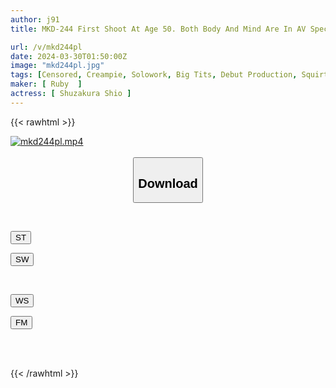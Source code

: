 ```yaml
---
author: j91
title: MKD-244 First Shoot At Age 50. Both Body And Mind Are In AV Specifications. AV Actress Is This Person's Calling! Vermilion Tide

url: /v/mkd244pl
date: 2024-03-30T01:50:00Z
image: "mkd244pl.jpg"
tags: [Censored, Creampie, Solowork, Big Tits, Debut Production, Squirting, Mature Woman	]
maker: [ Ruby  ]
actress: [ Shuzakura Shio ]
---
```



{{< rawhtml >}}

<div class="video" data-videoid="9ROGRPXkwofawdX">
    <a href="javascript:;">
        <img src="/v/mkd244pl/mkd244pl.jpg" width="WIDTH" height="HEIGHT" alt="mkd244pl.mp4" loading="lazy">
    </a>
</div>

<script type="text/javascript" src="https://j91.asia/asset/on-demand-st.js"></script>

<br>
  <link rel="stylesheet" href="https://j91.asia/asset/bs5.css">
  
  <center>
  <button class="btn btn-primary" type="button" data-bs-toggle="collapse" data-bs-target=".multi-collapse" aria-expanded="false" aria-controls="multiCollapseExample1 multiCollapseExample2"><h2>Download</h2></button></center>
</p>
<div class="row">
  <div class="col">
    <div class="collapse multi-collapse" id="multiCollapseExample1">
      <div class="card card-body">
	      	      <br>
<div class="buttons">  
<p><a href="https://streamtape.to/v/9ROGRPXkwofawdX" target="_blank"><button class="btn-hover color-3"><i class="fa fa-download"></i> ST</button></a></p>
<p><a href="https://asnwish.com/hw1hffe3zt8b" target="_blank"><button class="btn-hover color-2"><i class="fa fa-download"></i> SW</button></a></p></div>
    </div>
  </div>
</div>
  <div class="col">
    <div class="collapse multi-collapse" id="multiCollapseExample2">
      <div class="card card-body">
	      <br>
<div class="buttons">
<p><a href="https://wolfstream.tv/g9mjal1tl4iy"><button class="btn-hover color-9"><i class="fa fa-download"></i> WS</button></a></p>
<p><a href="https://filemoon.sx/d/s24x9sfwqp77"><button class="btn-hover color-8"><i class="fa fa-download"></i> FM</button></a></p></div>
<br><br>
      </div>
    </div>
  </div>
</div>

{{< /rawhtml >}}